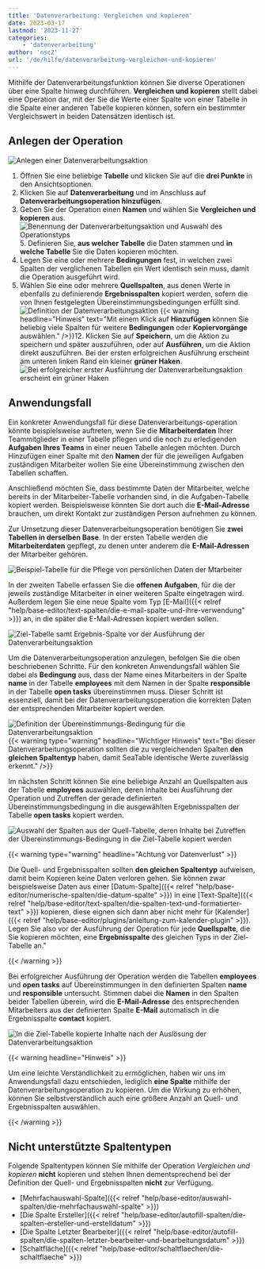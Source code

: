```yaml
---
title: 'Datenverarbeitung: Vergleichen und kopieren'
date: 2023-03-17
lastmod: '2023-11-27'
categories:
    - 'datenverarbeitung'
author: 'nsc2'
url: '/de/hilfe/datenverarbeitung-vergleichen-und-kopieren'
---
```


Mithilfe der Datenverarbeitungsfunktion können Sie diverse Operationen über eine Spalte hinweg durchführen. **Vergleichen und kopieren** stellt dabei eine Operation dar, mit der Sie die Werte einer Spalte von einer Tabelle in die Spalte einer anderen Tabelle kopieren können, sofern ein bestimmter Vergleichswert in beiden Datensätzen identisch ist.

## Anlegen der Operation

![Anlegen einer Datenverarbeitungsaktion](images/create-an-data-processing-action-1.jpg)

1. Öffnen Sie eine beliebige **Tabelle** und klicken Sie auf die **drei Punkte** in den Ansichtsoptionen.
2. Klicken Sie auf **Datenverarbeitung** und im Anschluss auf **Datenverarbeitungsoperation hinzufügen**.
3. Geben Sie der Operation einen **Namen** und wählen Sie **Vergleichen und kopieren** aus.
   ![Benennung der Datenverarbeitungsaktion und Auswahl des Operationstyps](images/name-operation-and-select-operation-type-exmaple-copy.jpg)5. Definieren Sie, **aus welcher Tabelle** die Daten stammen und **in welche Tabelle** Sie die Daten kopieren möchten.
4. Legen Sie eine oder mehrere **Bedingungen** fest, in welchen zwei Spalten der verglichenen Tabellen ein Wert identisch sein muss, damit die Operation ausgeführt wird.
5. Wählen Sie eine oder mehrere **Quellspalten**, aus denen Werte in ebenfalls zu definierende **Ergebnisspalten** kopiert werden, sofern die von Ihnen festgelegten Übereinstimmungsbedingungen erfüllt sind.
   ![Definition der Datenverarbeitungsaktion](images/name-operation-and-define-columns-example-copy-1.png) {{< warning  headline="Hinweis"  text="Mit einem Klick auf **Hinzufügen** können Sie beliebig viele Spalten für weitere **Bedingungen** oder **Kopiervorgänge** auswählen." />}}12. Klicken Sie auf **Speichern**, um die Aktion zu speichern und später auszuführen, oder auf **Ausführen**, um die Aktion direkt auszuführen.
   Bei der ersten erfolgreichen Ausführung erscheint am unteren linken Rand ein kleiner **grüner Haken**. ![Bei erfolgreicher erster Ausführung der Datenverarbeitungsaktion erscheint ein grüner Haken](images/gruener-haken-zur-bestaetigung-der-ersten-ausfuehrung.jpg)

## Anwendungsfall

Ein konkreter Anwendungsfall für diese Datenverarbeitungs-operation könnte beispielsweise auftreten, wenn Sie die **Mitarbeiterdaten** Ihrer Teammitglieder in einer Tabelle pflegen und die noch zu erledigenden **Aufgaben Ihres Teams** in einer neuen Tabelle anlegen möchten. Durch Hinzufügen einer Spalte mit den **Namen** der für die jeweiligen Aufgaben zuständigen Mitarbeiter wollen Sie eine Übereinstimmung zwischen den Tabellen schaffen.

Anschließend möchten Sie, dass bestimmte Daten der Mitarbeiter, welche bereits in der Mitarbeiter-Tabelle vorhanden sind, in die Aufgaben-Tabelle kopiert werden. Beispielsweise könnten Sie dort auch die **E-Mail-Adresse** brauchen, um direkt Kontakt zur zuständigen Person aufnehmen zu können.

Zur Umsetzung dieser Datenverarbeitungsoperation benötigen Sie **zwei Tabellen in derselben Base**. In der ersten Tabelle werden die **Mitarbeiterdaten** gepflegt, zu denen unter anderem die **E-Mail-Adressen** der Mitarbeiter gehören.

![Beispiel-Tabelle für die Pflege von persönlichen Daten der Mtarbeiter](images/example-table-employees-and-personal-data-1.png)

In der zweiten Tabelle erfassen Sie die **offenen Aufgaben**, für die der jeweils zuständige Mitarbeiter in einer weiteren Spalte eingetragen wird. Außerdem legen Sie eine neue Spalte vom Typ [E-Mail]({{< relref "help/base-editor/text-spalten/die-e-mail-spalte-und-ihre-verwendung" >}}) an, in die später die E-Mail-Adressen kopiert werden sollen.

![Ziel-Tabelle samt Ergebnis-Spalte vor der Ausführung der Datenverarbeitungsaktion](images/table-open-tasks-before-data-processing-operation-1.png)

Um die Datenverarbeitungsoperation anzulegen, befolgen Sie die oben beschriebenen Schritte. Für den konkreten Anwendungsfall wählen Sie dabei als **Bedingung** aus, dass der Name eines Mitarbeiters in der Spalte **name** in der Tabelle **employees** mit dem Namen in der Spalte **responsible** in der Tabelle **open tasks** übereinstimmen muss. Dieser Schritt ist essenziell, damit bei der Datenverarbeitungsoperation die korrekten Daten der entsprechenden Mitarbeiter kopiert werden.

![Definition der Übereinstimmungs-Bedingung für die Datenverarbeitungsaktion](images/define-condition-for-data-operation-compare-and-copy.png) {{< warning  type="warning" headline="Wichtiger Hinweis"  text="Bei dieser Datenverarbeitungsoperation sollten die zu vergleichenden Spalten **den gleichen Spaltentyp** haben, damit SeaTable identische Werte zuverlässig erkennt." />}}

Im nächsten Schritt können Sie eine beliebige Anzahl an Quellspalten aus der Tabelle **employees** auswählen, deren Inhalte bei Ausführung der Operation und Zutreffen der gerade definierten Übereinstimmungsbedingung in die ausgewählten Ergebnisspalten der Tabelle **open tasks** kopiert werden.

![Auswahl der Spalten aus der Quell-Tabelle, deren Inhalte bei Zutreffen der Übereinstimmungs-Bedingung in die Ziel-Tabelle kopiert werden](images/select-columns-to-copy.png)

{{< warning  type="warning" headline="Achtung vor Datenverlust" >}}

Die Quell- und Ergebnisspalten sollten **den gleichen Spaltentyp** aufweisen, damit beim Kopieren keine Daten verloren gehen. Sie können zwar beispielsweise Daten aus einer [Datum-Spalte]({{< relref "help/base-editor/numerische-spalten/die-datum-spalte" >}}) in eine [Text-Spalte]({{< relref "help/base-editor/text-spalten/die-spalten-text-und-formatierter-text" >}}) kopieren, diese eignen sich dann aber nicht mehr für [Kalender]({{< relref "help/base-editor/plugins/anleitung-zum-kalender-plugin" >}}). Legen Sie also vor der Ausführung der Operation für jede **Quellspalte**, die Sie kopieren möchten, eine **Ergebnisspalte** des gleichen Typs in der Ziel-Tabelle an."

{{< /warning >}}

Bei erfolgreicher Ausführung der Operation werden die Tabellen **employees** und **open tasks** auf Übereinstimmungen in den definierten Spalten **name** und **responsible** untersucht. Stimmen dabei die **Namen** in den Spalten beider Tabellen überein, wird die **E-Mail-Adresse** des entsprechenden Mitarbeiters aus der definierten Spalte **E-Mail** automatisch in die Ergebnisspalte **contact** kopiert.

![In die Ziel-Tabelle kopierte Inhalte nach der Auslösung der Datenverarbeitungsaktion](images/table-after-data-processing-operation-2.png)

{{< warning  headline="Hinweis" >}}

Um eine leichte Verständlichkeit zu ermöglichen, haben wir uns im Anwendungsfall dazu entschieden, lediglich **eine Spalte** mithilfe der Datenverarbeitungsoperation zu kopieren. Um die Wirkung zu erhöhen, können Sie selbstverständlich auch eine größere Anzahl an Quell- und Ergebnisspalten auswählen.

{{< /warning >}}

## Nicht unterstützte Spaltentypen

Folgende Spaltentypen können Sie mithilfe der Operation _Vergleichen und kopieren_ **nicht** kopieren und stehen Ihnen dementsprechend bei der Definition der Quell- und Ergebnisspalten **nicht** zur Verfügung.

- [Mehrfachauswahl-Spalte]({{< relref "help/base-editor/auswahl-spalten/die-mehrfachauswahl-spalte" >}})
- [Die Spalte Ersteller]({{< relref "help/base-editor/autofill-spalten/die-spalten-ersteller-und-erstelldatum" >}})
- [Die Spalte Letzter Bearbeiter]({{< relref "help/base-editor/autofill-spalten/die-spalten-letzter-bearbeiter-und-bearbeitungsdatum" >}})
- [Schaltfläche]({{< relref "help/base-editor/schaltflaechen/die-schaltflaeche" >}})
